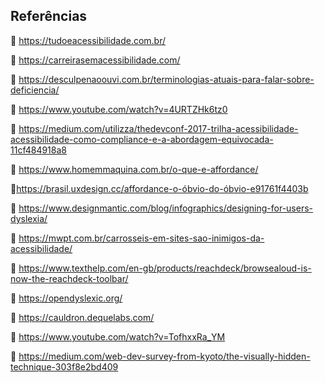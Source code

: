 ## Referências

🔗 https://tudoeacessibilidade.com.br/

🔗 https://carreirasemacessibilidade.com/

🔗 https://desculpenaoouvi.com.br/terminologias-atuais-para-falar-sobre-deficiencia/

🔗 https://www.youtube.com/watch?v=4URTZHk6tz0

🔗 https://medium.com/utilizza/thedevconf-2017-trilha-acessibilidade-acessibilidade-como-compliance-e-a-abordagem-equivocada-11cf484918a8

🔗 https://www.homemmaquina.com.br/o-que-e-affordance/

🔗https://brasil.uxdesign.cc/affordance-o-óbvio-do-óbvio-e91761f4403b

🔗 https://www.designmantic.com/blog/infographics/designing-for-users-dyslexia/

🔗 https://mwpt.com.br/carrosseis-em-sites-sao-inimigos-da-acessibilidade/

🔗 https://www.texthelp.com/en-gb/products/reachdeck/browsealoud-is-now-the-reachdeck-toolbar/

🔗 https://opendyslexic.org/

🔗 https://cauldron.dequelabs.com/

🔗 https://www.youtube.com/watch?v=TofhxxRa_YM

🔗 https://medium.com/web-dev-survey-from-kyoto/the-visually-hidden-technique-303f8e2bd409
